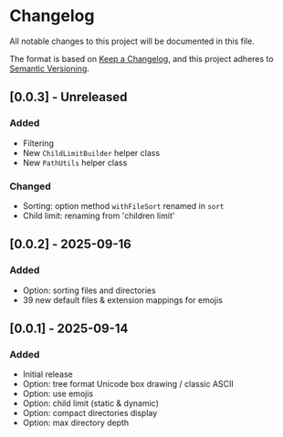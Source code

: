 # Changelog

All notable changes to this project will be documented in this file.

The format is based on [Keep a Changelog](https://keepachangelog.com/en/1.1.0/),
and this project adheres to [Semantic Versioning](https://semver.org/spec/v2.0.0.html).

## [0.0.3] - Unreleased

### Added
- Filtering
- New `ChildLimitBuilder` helper class
- New `PathUtils` helper class

### Changed
- Sorting: option method `withFileSort` renamed in `sort`
- Child limit: renaming from 'children limit'


## [0.0.2] - 2025-09-16

### Added
- Option: sorting files and directories
- 39 new default files & extension mappings for emojis


## [0.0.1] - 2025-09-14

### Added
- Initial release
- Option: tree format Unicode box drawing / classic ASCII
- Option: use emojis
- Option: child limit (static & dynamic)
- Option: compact directories display
- Option: max directory depth
